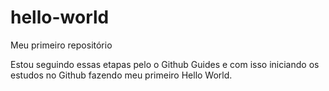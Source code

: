 # hello-world
Meu primeiro repositório

Estou seguindo essas etapas pelo o Github Guides e com isso iniciando os estudos no Github fazendo meu primeiro Hello World.
